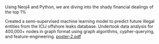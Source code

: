 Using Neoj4 and Python, we are diving into the shady financial dealings of the top 1%

Created a semi-supervised machine learning model to predict future illegal entities from the ICIJ offshore leaks database.
Undertook data analysis for 400,000+ nodes in graph format using graph algorithms, cypher-querying, and feature-engineering.
[poster-2.pdf](https://github.com/alexmak001/Panama-Papers/files/8776485/poster-2.pdf)
